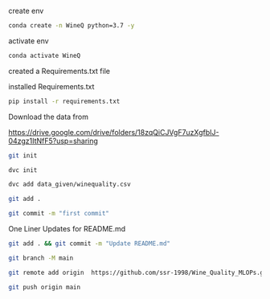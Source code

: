 create env
```bash
conda create -n WineQ python=3.7 -y
```

activate env
```bash
conda activate WineQ
```

created a Requirements.txt file

installed Requirements.txt
```bash
pip install -r requirements.txt
```

Download the data from

https://drive.google.com/drive/folders/18zqQiCJVgF7uzXgfbIJ-04zgz1ItNfF5?usp=sharing

```bash
git init
```

```bash
dvc init
```

```bash
dvc add data_given/winequality.csv
```

```bash
git add .
```

```bash
git commit -m "first commit"
```

One Liner Updates for README.md
```bash
git add . && git commit -m "Update README.md"
```

```bash
git branch -M main
```

```bash
git remote add origin  https://github.com/ssr-1998/Wine_Quality_MLOPs.git
```

```bash
git push origin main
```
